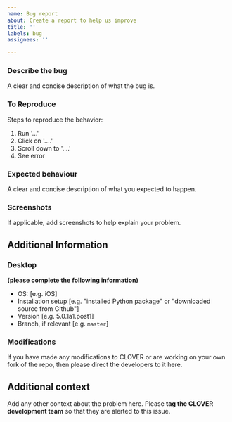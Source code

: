 ```yaml
---
name: Bug report
about: Create a report to help us improve
title: ''
labels: bug
assignees: ''

---
```


### Describe the bug
A clear and concise description of what the bug is.

### To Reproduce
Steps to reproduce the behavior:
1. Run '...'
2. Click on '....'
3. Scroll down to '....'
4. See error

### Expected behaviour
A clear and concise description of what you expected to happen.

### Screenshots
If applicable, add screenshots to help explain your problem.

## Additional Information
### Desktop
**(please complete the following information)**
 - OS: [e.g. iOS]
 - Installation setup [e.g. "installed Python package" or "downloaded source from Github"]
 - Version [e.g. 5.0.1a1.post1]
- Branch, if relevant [e.g. `master`]

### Modifications
If you have made any modifications to CLOVER or are working on your own fork of the repo, then please direct the developers to it here.

## Additional context
Add any other context about the problem here. Please **tag the CLOVER development team** so that they are alerted to this issue.
